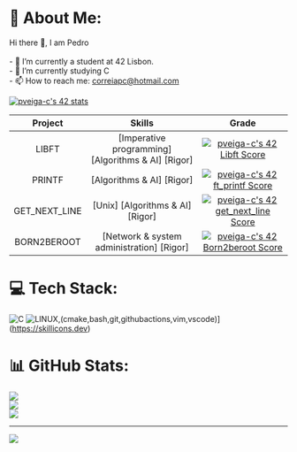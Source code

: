 # 💫 About Me:
Hi there 👋, I am Pedro<br><br>- 🔭 I’m currently a student at 42 Lisbon.<br>- 🌱 I’m currently studying C<br>- 📫  How to reach me: correiapc@hotmail.com<br>

[![pveiga-c's 42 stats](https://badge42.vercel.app/api/v2/clihdd9iu003508mrxaj6mure/stats?cursusId=21&coalitionId=piscine)](https://github.com/JaeSeoKim/badge42)

Project | Skills | Grade | 
:------:|:------:|:-----:|
LIBFT | [Imperative programming] [Algorithms & AI] [Rigor] | <a href="https://github.com/JaeSeoKim/badge42"><img src="https://badge42.vercel.app/api/v2/clihdd9iu003508mrxaj6mure/project/3061097" alt="pveiga-c's 42 Libft Score" /></a>
PRINTF | [Algorithms & AI] [Rigor] | <a href="https://github.com/JaeSeoKim/badge42"><img src="https://badge42.vercel.app/api/v2/clihdd9iu003508mrxaj6mure/project/3076265" alt="pveiga-c's 42 ft_printf Score" /></a>
GET_NEXT_LINE | [Unix] [Algorithms & AI] [Rigor] | <a href="https://github.com/JaeSeoKim/badge42"><img src="https://badge42.vercel.app/api/v2/clihdd9iu003508mrxaj6mure/project/3081433" alt="pveiga-c's 42 get_next_line Score" /></a>
BORN2BEROOT | [Network & system administration] [Rigor] | <a href="https://github.com/JaeSeoKim/badge42"><img src="https://badge42.vercel.app/api/v2/clihdd9iu003508mrxaj6mure/project/3082446" alt="pveiga-c's 42 Born2beroot Score" /></a>
# 💻 Tech Stack:
![C](https://img.shields.io/badge/c-%2300599C.svg?style=plastic&logo=c&logoColor=white) ![LINUX](https://img.shields.io/badge/Linux-FCC624?style=plastic&logo=linux&logoColor=black),(cmake,bash,git,githubactions,vim,vscode)](https://skillicons.dev)
# 📊 GitHub Stats:
![](https://github-readme-stats.vercel.app/api?username=pveiga-c&theme=monokai&hide_border=true&include_all_commits=false&count_private=true)<br/>
![](https://github-readme-streak-stats.herokuapp.com/?user=pveiga-c&theme=monokai&hide_border=true)<br/>
![](https://github-readme-stats.vercel.app/api/top-langs/?username=pveiga-c&theme=monokai&hide_border=true&include_all_commits=false&count_private=true&layout=compact)

---
[![](https://visitcount.itsvg.in/api?id=pveiga-c&icon=0&color=0)](https://visitcount.itsvg.in)

<!-- Proudly created with GPRM ( https://gprm.itsvg.in ) -->
